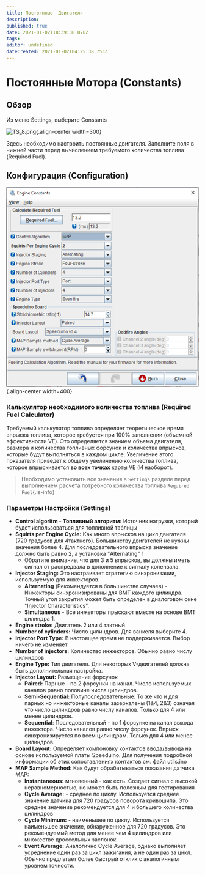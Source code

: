 ```yaml
---
title: Постоянные  Двигателя
description: 
published: true
date: 2021-01-02T18:39:38.070Z
tags: 
editor: undefined
dateCreated: 2021-01-02T04:25:38.753Z
---
```


# Постоянные Мотора (Constants)
## Обзор

Из меню Settings, выберите Constants

![TS_8.png](/img/TunerStudio/TS_8.png){.align-center width=300}

Здесь необходимо настроить постоянные двигателя. Заполните поля в нижней части перед вычислением требуемого количества топлива (Required Fuel).

## Конфигурация (Configuration)

![engine.png](/img/constants/engine.png){.align-center width=400}

### Калькулятор необходимого количества топлива (Required Fuel Calculator)
Требуемый калькулятор топлива определяет теоретическое время впрыска топлива, которое требуется при 100% заполнении (объемной эффективности VE). Это определяется знанием объема двигателя, размера и количества топливных форсунок и количества впрысков, которые будут выполняться в каждом цикле. Увеличение этого показателя приведет к общему увеличению количества топлива, которое впрыскивается **во всех точках** карты VE (И наоборот).

> Необходимо установить все значения в `Settings` разделе перед выполнением расчета потребного количества топлива `Required Fuel`{.is-info}


### Параметры Настройки (Settings)
- **Control  algoritm - Топливный алгоритм:** Источник нагрузки, который будет использоваться для топливной таблицы
- **Squirts per Engine Cycle:** Как много впрысков на цикл двигателя (720 градусов для 4тактного). Большинству двигателей не нужны значения более 4. Для последовательного впрыска значение должно быть равно 2, а установка "Alternating" 1
  - Обратите внимание, что для 3 и 5 впрысков, вы должны иметь сигнал от распредвала в дополнение к сигналу коленвала.
- **Injector Staging:** Это настраивает стратегию синхронизации, используемую для инжекторов.
  - **Alternating** (Рекомендуется в большинстве случаев) - Инжекторы синхронизированы для ВМТ каждого цилиндра. Точный угол закрытия может быть определен в диалоговом окне "Injector Characteristics".
  - **Simultaneous** - Все инжекторы прыскают вместе на основе ВМТ цилиндра 1.
- **Engine stroke:** Двигатель 2 или 4 тактный
- **Number of cylinders:** Число цилиндров. Для ванкеля выберите 4.
- **Injector Port Type:** В настоящее время не поддерживается. Выбор ничего не изменяет
- **Number of injectors:** Количество инжекторов. Обычно равно числу цилиндров
- **Engine Type:** Тип двигателя. Для некоторых V-двигателей должна быть дополнительная настройка.
- **Injector Layout:** Размещение форсунок
  - **Paired:** Парные - по 2 форсунки на канал. Число используемых каналов равно половине числа цилиндров.
  - **Semi-Sequential:** Полупоследовательные: То же что и для парных но инжекторные каналы зазеркалены (1&4, 2&3) означая что число цилиндров равно числу каналов. Только для 4 или менее цилиндров.
  - **Sequential**: Последовательный - по 1 форсунке на канал выхода инжектора. Число каналов равно числу форсунок. Впрыск синхронизируется по всем цилиндрам. Только для 4 или менее цилиндров.
- **Board Layout:** Определяет компоновку контактов ввода/вывода на основе используемой платы Speeduino. Для получения подробной информации об этих сопоставлениях контактов см. файл utils.ino
- **MAP Sample Method:** Как будут обрабатываться показания датчика MAP:
  - **Instantaneous:** мгновенный - как есть. Создает сигнал с высокой неравномерностью, но может быть полезным для тестирования
  - **Cycle Average:** - среднее по циклу. Используется среднее значение датчика для 720 градусов поворота кривошипа. Это среднее значение рекомендуется для 4 и большего количества цилиндров
  - **Cycle Minimum:** - наименьшее по циклу. Используется наименьшее значение, обнаруженное для 720 градусов. Это рекомендуемый метод для менее чем 4 цилиндров или множестве дроссельных заслонок.
  - **Event Average:** Аналогично Cycle Average, однако выполняет усреднение один раз за цикл зажигания, а не один раз за цикл. Обычно предлагает более быстрый отклик с аналогичным уровнем точности.